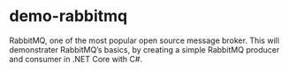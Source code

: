 # demo-rabbitmq
RabbitMQ, one of the most popular open source message broker. This will demonstrater RabbitMQ’s basics, by creating a simple RabbitMQ producer and consumer in .NET Core with C#.
